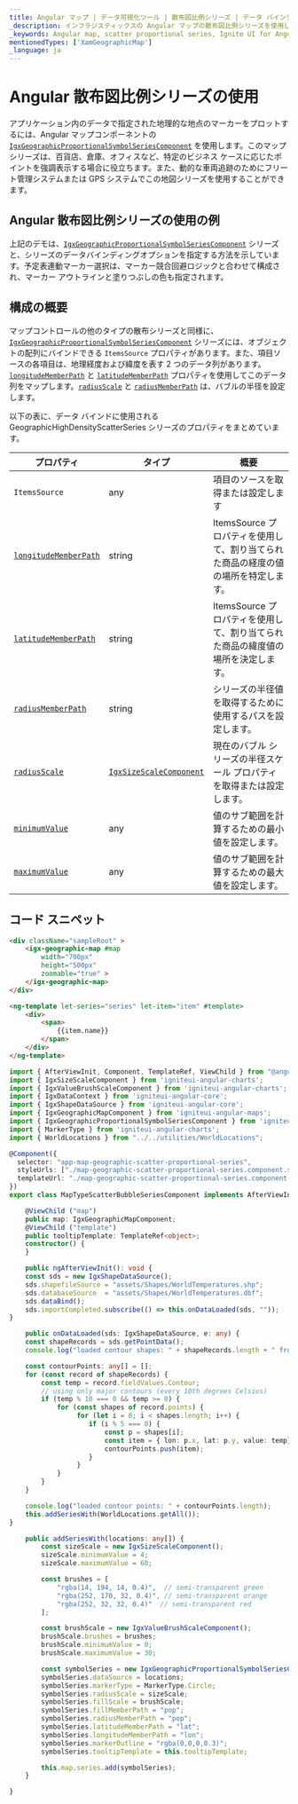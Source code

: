 ```yaml
---
title: Angular マップ | データ可視化ツール | 散布図比例シリーズ | データ バインディング | インフラジスティックス
_description: インフラジスティックスの Angular マップの散布図比例シリーズを使用して、アプリケーション内のデータで指定された地理的な地点のマーカーをプロットします。Ignite UI for Angular マップ シーリズについての詳細を表示します。
_keywords: Angular map, scatter proportional series, Ignite UI for Angular, Infragistics, Angular マップ, 散布図比例シリーズ, インフラジスティックス
mentionedTypes: ['XamGeographicMap']
_language: ja
---
```


# Angular 散布図比例シリーズの使用

アプリケーション内のデータで指定された地理的な地点のマーカーをプロットするには、Angular マップコンポーネントの [`IgxGeographicProportionalSymbolSeriesComponent`]({environment:dvApiBaseUrl}/products/ignite-ui-angular/api/docs/typescript/latest/classes/igxgeographicproportionalsymbolseriescomponent.html) を使用します。このマップ シリーズは、百貨店、倉庫、オフィスなど、特定のビジネス ケースに応じたポイントを強調表示する場合に役立ちます。また、動的な車両追跡のためにフリート管理システムまたは GPS システムでこの地図シリーズを使用することができます。

## Angular 散布図比例シリーズの使用の例

<code-view style="height: 500px"
           data-demos-base-url="{environment:dvDemosBaseUrl}"
           iframe-src="{environment:dvDemosBaseUrl}/maps/geo-map-type-scatter-bubble-series"
           alt="Angular マップ | データ可視化ツール | 散布図比例"
           github-src="maps/geo-map/type-scatter-bubble-series">
</code-view>

<div class="divider--half"></div>

上記のデモは、[`IgxGeographicProportionalSymbolSeriesComponent`]({environment:dvApiBaseUrl}/products/ignite-ui-angular/api/docs/typescript/latest/classes/igxgeographicproportionalsymbolseriescomponent.html) シリーズと、シリーズのデータ​​バインディングオプションを指定する方法を示しています。予定表連動マーカー選択は、マーカー競合回避ロジックと合わせて構成され、マーカー アウトラインと塗りつぶしの色も指定されます。

## 構成の概要

 マップコントロールの他のタイプの散布シリーズと同様に、[`IgxGeographicProportionalSymbolSeriesComponent`]({environment:dvApiBaseUrl}/products/ignite-ui-angular/api/docs/typescript/latest/classes/igxgeographicproportionalsymbolseriescomponent.html) シリーズには、オブジェクトの配列にバインドできる `ItemsSource` プロパティがあります。また、項目ソースの各項目は、地理経度および緯度を表す 2 つのデータ列があります。[`longitudeMemberPath`]({environment:dvApiBaseUrl}/products/ignite-ui-angular/api/docs/typescript/latest/classes/igxgeographicproportionalsymbolseriescomponent.html#longitudememberpath) と [`latitudeMemberPath`]({environment:dvApiBaseUrl}/products/ignite-ui-angular/api/docs/typescript/latest/classes/igxgeographicproportionalsymbolseriescomponent.html#latitudememberpath) プロパティを使用してこのデータ列をマップします。[`radiusScale`]({environment:dvApiBaseUrl}/products/ignite-ui-angular/api/docs/typescript/latest/classes/igxgeographicproportionalsymbolseriescomponent.html#radiusscale) と [`radiusMemberPath`]({environment:dvApiBaseUrl}/products/ignite-ui-angular/api/docs/typescript/latest/classes/igxgeographicproportionalsymbolseriescomponent.html#radiusmemberpath) は、バブルの半径を設定します。

以下の表に、データ バインドに使用される GeographicHighDensityScatterSeries シリーズのプロパティをまとめています。

| プロパティ                                                                                                                                                                                     | タイプ                                                                                                                                            | 概要                                              |
| ----------------------------------------------------------------------------------------------------------------------------------------------------------------------------------------- | ---------------------------------------------------------------------------------------------------------------------------------------------- | ----------------------------------------------- |
| `ItemsSource`                                                                                                                                                                             | any                                                                                                                                            | 項目のソースを取得または設定します                               |
| [`longitudeMemberPath`]({environment:dvApiBaseUrl}/products/ignite-ui-angular/api/docs/typescript/latest/classes/igxgeographicproportionalsymbolseriescomponent.html#longitudememberpath) | string                                                                                                                                         | ItemsSource プロパティを使用して、割り当てられた商品の経度の値の場所を特定します。 |
| [`latitudeMemberPath`]({environment:dvApiBaseUrl}/products/ignite-ui-angular/api/docs/typescript/latest/classes/igxgeographicproportionalsymbolseriescomponent.html#latitudememberpath)   | string                                                                                                                                         | ItemsSource プロパティを使用して、割り当てられた商品の緯度値の場所を決定します。  |
| [`radiusMemberPath`]({environment:dvApiBaseUrl}/products/ignite-ui-angular/api/docs/typescript/latest/classes/igxgeographicproportionalsymbolseriescomponent.html#radiusmemberpath)       | string                                                                                                                                         | シリーズの半径値を取得するために使用するパスを設定します。                   |
| [`radiusScale`]({environment:dvApiBaseUrl}/products/ignite-ui-angular/api/docs/typescript/latest/classes/igxgeographicproportionalsymbolseriescomponent.html#radiusscale)                 | [`IgxSizeScaleComponent`]({environment:dvApiBaseUrl}/products/ignite-ui-angular/api/docs/typescript/latest/classes/igxsizescalecomponent.html) | 現在のバブル シリーズの半径スケール プロパティを取得または設定します。            |
| [`minimumValue`]({environment:dvApiBaseUrl}/products/ignite-ui-angular/api/docs/typescript/latest/classes/igxsizescalecomponent.html#minimumvalue)                                        | any                                                                                                                                            | 値のサブ範囲を計算するための最小値を設定します。                        |
| [`maximumValue`]({environment:dvApiBaseUrl}/products/ignite-ui-angular/api/docs/typescript/latest/classes/igxsizescalecomponent.html#maximumvalue)                                        | any                                                                                                                                            | 値のサブ範囲を計算するための最大値を設定します。                        |

## コード スニペット

<!--Angular -->

```html
<div className="sampleRoot" >
    <igx-geographic-map #map
        width="700px"
        height="500px"
        zoomable="true" >
    </igx-geographic-map>
</div>

<ng-template let-series="series" let-item="item" #template>
    <div>
        <span>
            {{item.name}}
        </span>
    </div>
</ng-template>
```

```ts
import { AfterViewInit, Component, TemplateRef, ViewChild } from "@angular/core";
import { IgxSizeScaleComponent } from 'igniteui-angular-charts';
import { IgxValueBrushScaleComponent } from 'igniteui-angular-charts';
import { IgxDataContext } from 'igniteui-angular-core';
import { IgxShapeDataSource } from 'igniteui-angular-core';
import { IgxGeographicMapComponent } from 'igniteui-angular-maps';
import { IgxGeographicProportionalSymbolSeriesComponent } from 'igniteui-angular-maps';
import { MarkerType } from 'igniteui-angular-charts';
import { WorldLocations } from "../../utilities/WorldLocations";

@Component({
  selector: "app-map-geographic-scatter-proportional-series",
  styleUrls: ["./map-geographic-scatter-proportional-series.component.scss"],
  templateUrl: "./map-geographic-scatter-proportional-series.component.html"
})
export class MapTypeScatterBubbleSeriesComponent implements AfterViewInit {

    @ViewChild ("map")
    public map: IgxGeographicMapComponent;
    @ViewChild ("template")
    public tooltipTemplate: TemplateRef<object>;
    constructor() {
    }

    public ngAfterViewInit(): void {
    const sds = new IgxShapeDataSource();
    sds.shapefileSource = "assets/Shapes/WorldTemperatures.shp";
    sds.databaseSource  = "assets/Shapes/WorldTemperatures.dbf";
    sds.dataBind();
    sds.importCompleted.subscribe(() => this.onDataLoaded(sds, ""));
}

    public onDataLoaded(sds: IgxShapeDataSource, e: any) {
    const shapeRecords = sds.getPointData();
    console.log("loaded contour shapes: " + shapeRecords.length + " from /Shapes/WorldTemperatures.shp");

    const contourPoints: any[] = [];
    for (const record of shapeRecords) {
        const temp = record.fieldValues.Contour;
        // using only major contours (every 10th degrees Celsius)
        if (temp % 10 === 0 && temp >= 0) {
            for (const shapes of record.points) {
                 for (let i = 0; i < shapes.length; i++) {
                    if (i % 5 === 0) {
                        const p = shapes[i];
                        const item = { lon: p.x, lat: p.y, value: temp};
                        contourPoints.push(item);
                    }
                 }
            }
        }
    }

    console.log("loaded contour points: " + contourPoints.length);
    this.addSeriesWith(WorldLocations.getAll());
}

    public addSeriesWith(locations: any[]) {
        const sizeScale = new IgxSizeScaleComponent();
        sizeScale.minimumValue = 4;
        sizeScale.maximumValue = 60;

        const brushes = [
            "rgba(14, 194, 14, 0.4)",  // semi-transparent green
            "rgba(252, 170, 32, 0.4)", // semi-transparent orange
            "rgba(252, 32, 32, 0.4)"  // semi-transparent red
        ];

        const brushScale = new IgxValueBrushScaleComponent();
        brushScale.brushes = brushes;
        brushScale.minimumValue = 0;
        brushScale.maximumValue = 30;

        const symbolSeries = new IgxGeographicProportionalSymbolSeriesComponent();
        symbolSeries.dataSource = locations;
        symbolSeries.markerType = MarkerType.Circle;
        symbolSeries.radiusScale = sizeScale;
        symbolSeries.fillScale = brushScale;
        symbolSeries.fillMemberPath = "pop";
        symbolSeries.radiusMemberPath = "pop";
        symbolSeries.latitudeMemberPath = "lat";
        symbolSeries.longitudeMemberPath = "lon";
        symbolSeries.markerOutline = "rgba(0,0,0,0.3)";
        symbolSeries.tooltipTemplate = this.tooltipTemplate;

        this.map.series.add(symbolSeries);
    }

}
```
